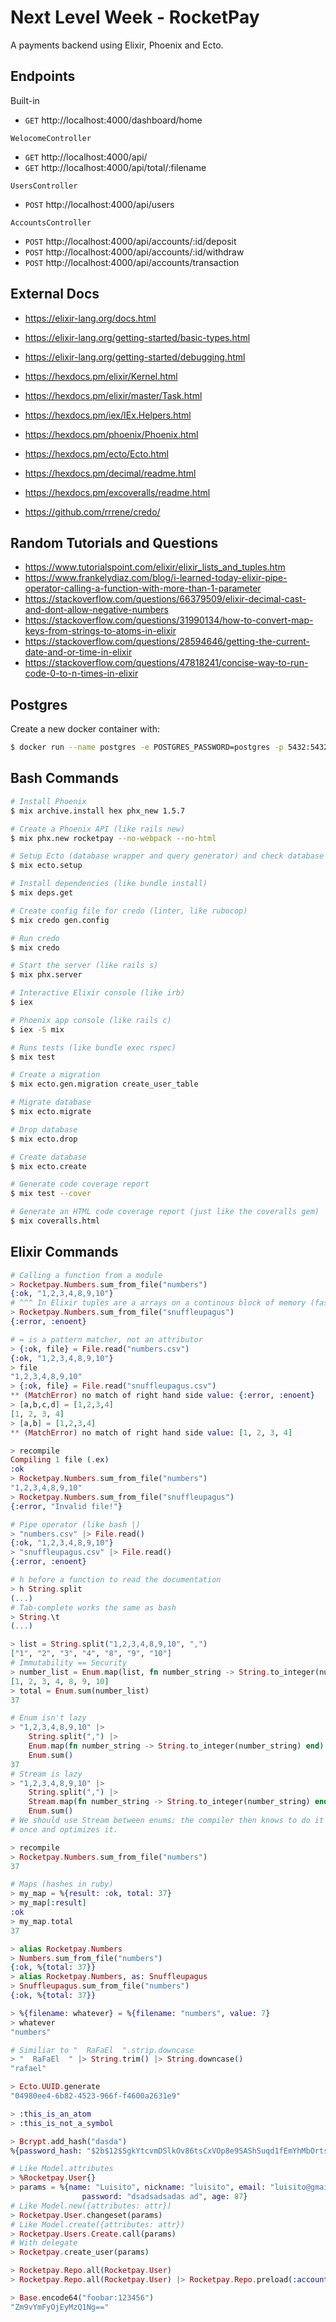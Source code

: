 # Next Level Week - RocketPay

A payments backend using Elixir, Phoenix and Ecto.

## Endpoints

Built-in

- `GET` http://localhost:4000/dashboard/home

`WelocomeController`

- `GET` http://localhost:4000/api/
- `GET` http://localhost:4000/api/total/:filename

`UsersController`

- `POST` http://localhost:4000/api/users

`AccountsController`

- `POST` http://localhost:4000/api/accounts/:id/deposit
- `POST` http://localhost:4000/api/accounts/:id/withdraw
- `POST` http://localhost:4000/api/accounts/transaction

## External Docs

- https://elixir-lang.org/docs.html
- https://elixir-lang.org/getting-started/basic-types.html
- https://elixir-lang.org/getting-started/debugging.html

- https://hexdocs.pm/elixir/Kernel.html
- https://hexdocs.pm/elixir/master/Task.html
- https://hexdocs.pm/iex/IEx.Helpers.html
- https://hexdocs.pm/phoenix/Phoenix.html
- https://hexdocs.pm/ecto/Ecto.html
- https://hexdocs.pm/decimal/readme.html
- https://hexdocs.pm/excoveralls/readme.html
- https://github.com/rrrene/credo/

## Random Tutorials and Questions

- https://www.tutorialspoint.com/elixir/elixir_lists_and_tuples.htm
- https://www.frankelydiaz.com/blog/i-learned-today-elixir-pipe-operator-calling-a-function-with-more-than-1-parameter
- https://stackoverflow.com/questions/66379509/elixir-decimal-cast-and-dont-allow-negative-numbers
- https://stackoverflow.com/questions/31990134/how-to-convert-map-keys-from-strings-to-atoms-in-elixir
- https://stackoverflow.com/questions/28594646/getting-the-current-date-and-or-time-in-elixir
- https://stackoverflow.com/questions/47818241/concise-way-to-run-code-0-to-n-times-in-elixir

## Postgres

Create a new docker container with:

```bash
$ docker run --name postgres -e POSTGRES_PASSWORD=postgres -p 5432:5432 -d postgres
```

## Bash Commands

```bash
# Install Phoenix
$ mix archive.install hex phx_new 1.5.7

# Create a Phoenix API (like rails new)
$ mix phx.new rocketpay --no-webpack --no-html

# Setup Ecto (database wrapper and query generator) and check database connection (like rails db:setup)
$ mix ecto.setup

# Install dependencies (like bundle install)
$ mix deps.get

# Create config file for credo (linter, like rubocop)
$ mix credo gen.config

# Run credo
$ mix credo

# Start the server (like rails s)
$ mix phx.server

# Interactive Elixir console (like irb)
$ iex

# Phoenix app console (like rails c)
$ iex -S mix

# Runs tests (like bundle exec rspec)
$ mix test

# Create a migration
$ mix ecto.gen.migration create_user_table

# Migrate database
$ mix ecto.migrate

# Drop database
$ mix ecto.drop

# Create database
$ mix ecto.create

# Generate code coverage report
$ mix test --cover

# Generate an HTML code coverage report (just like the coveralls gem)
$ mix coveralls.html
```

## Elixir Commands

```elixir
# Calling a function from a module
> Rocketpay.Numbers.sum_from_file("numbers")
{:ok, "1,2,3,4,8,9,10"}
# ^^^ In Elixir tuples are a arrays on a continous block of memory (faster)
> Rocketpay.Numbers.sum_from_file("snuffleupagus")
{:error, :enoent}

# = is a pattern matcher, not an attributor
> {:ok, file} = File.read("numbers.csv")
{:ok, "1,2,3,4,8,9,10"}
> file
"1,2,3,4,8,9,10"
> {:ok, file} = File.read("snuffleupagus.csv")
** (MatchError) no match of right hand side value: {:error, :enoent}
> [a,b,c,d] = [1,2,3,4]
[1, 2, 3, 4]
> [a,b] = [1,2,3,4]
** (MatchError) no match of right hand side value: [1, 2, 3, 4]

> recompile
Compiling 1 file (.ex)
:ok
> Rocketpay.Numbers.sum_from_file("numbers")
"1,2,3,4,8,9,10"
> Rocketpay.Numbers.sum_from_file("snuffleupagus")
{:error, "Invalid file!"}

# Pipe operator (like bash |)
> "numbers.csv" |> File.read()
{:ok, "1,2,3,4,8,9,10"}
> "snuffleupagus.csv" |> File.read()
{:error, :enoent}

# h before a function to read the documentation
> h String.split
(...)
# Tab-complete works the same as bash
> String.\t
(...)

> list = String.split("1,2,3,4,8,9,10", ",")
["1", "2", "3", "4", "8", "9", "10"]
# Immutability == Security
> number_list = Enum.map(list, fn number_string -> String.to_integer(number_string) end)
[1, 2, 3, 4, 8, 9, 10]
> total = Enum.sum(number_list)
37

# Enum isn't lazy
> "1,2,3,4,8,9,10" |>
    String.split(",") |>
    Enum.map(fn number_string -> String.to_integer(number_string) end) |>
    Enum.sum()
37
# Stream is lazy
> "1,2,3,4,8,9,10" |>
    String.split(",") |>
    Stream.map(fn number_string -> String.to_integer(number_string) end) |>
    Enum.sum()
# We should use Stream between enums: the compiler then knows to do it all at
# once and optimizes it.

> recompile
> Rocketpay.Numbers.sum_from_file("numbers")
37

# Maps (hashes in ruby)
> my_map = %{result: :ok, total: 37}
> my_map[:result]
:ok
> my_map.total
37

> alias Rocketpay.Numbers
> Numbers.sum_from_file("numbers")
{:ok, %{total: 37}}
> alias Rocketpay.Numbers, as: Snuffleupagus
> Snuffleupagus.sum_from_file("numbers")
{:ok, %{total: 37}}

> %{filename: whatever} = %{filename: "numbers", value: 7}
> whatever
"numbers"

# Similiar to "  RaFaEl  ".strip.downcase
> "  RaFaEl  " |> String.trim() |> String.downcase()
"rafael"

> Ecto.UUID.generate
"04980ee4-6b82-4523-966f-f4600a2631e9"

> :this_is_an_atom
> :this_is_not_a_symbol

> Bcrypt.add_hash("dasda")
%{password_hash: "$2b$12$SgkYtcvmDSlkOv86tsCxVOp8e9SAShSuqd1fEmYhMbOrtsdVNTwum"}

# Like Model.attributes
> %Rocketpay.User{}
> params = %{name: "Luisito", nickname: "luisito", email: "luisito@gmail.com",
                password: "dsadsadsadas ad", age: 87}
# Like Model.new({attributes: attr})
> Rocketpay.User.changeset(params)
# Like Model.create({attributes: attr})
> Rocketpay.Users.Create.call(params)
# With delegate
> Rocketpay.create_user(params)

> Rocketpay.Repo.all(Rocketpay.User)
> Rocketpay.Repo.all(Rocketpay.User) |> Rocketpay.Repo.preload(:account)

> Base.encode64("foobar:123456")
"Zm9vYmFyOjEyMzQ1Ng=="
```
